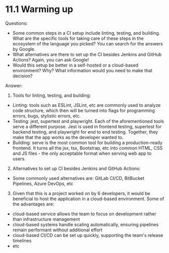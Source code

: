 # 11.1 Warming up

Questions:
* Some common steps in a CI setup include linting, testing, and building. What are the specific tools for taking care of these steps in the ecosystem of the language you picked? You can search for the answers by Google.
* What alternatives are there to set up the CI besides Jenkins and GitHub Actions? Again, you can ask Google!
* Would this setup be better in a self-hosted or a cloud-based environment? Why? What information would you need to make that decision?

Answer:
1. Tools for linting, testing, and building:
* Linting: tools such as ESLint, JSLint, etc are commonly used to analyze code structure, which then will be turned into flags for programming errors, bugs, stylistic errors, etc.
* Testing: jest, supertest and playwright. Each of the aforementioned tools serve a different purpose. Jest is used in frontend testing, supertest for backend testing, and playwright for end to end testing. Together, they make that the app works as the developer wanted to.
* Building: serve is the most common tool for building a production-ready frontend. It turns all the jsx, tsx, Bootstrap, etc into common HTML, CSS and JS files - the only acceptable format when serving web app to users.

2. Alternatives to set up CI besides Jenkins and GitHub Actions:
* Some commonly used alternatives are: GitLab CI/CD, BitBucket Pipelines, Azure DevOps, etc

3. Given that this is a project worked on by 6 developers, it would be beneficial to host the application in a cloud-based environment. Some of the advantages are:
* cloud-based service allows the team to focus on development rather than infrastructure management
* cloud-based systems handle scaling automatically, ensuring pipelines remain performant without additional effort
* cloud-based CI/CD can be set up quickly, supporting the team's release timelines
* etc